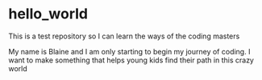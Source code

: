 # hello_world
This is a test repository so I can learn the ways of the coding masters

My name is Blaine and I am only starting to begin my journey of coding. I want to make something that helps young kids find their path in this crazy world
